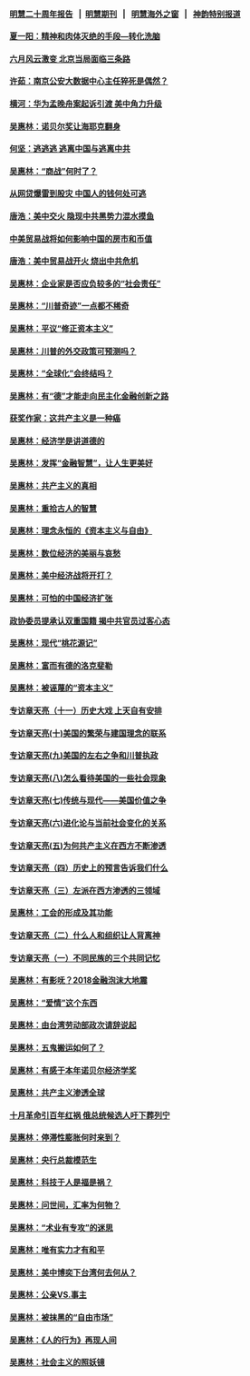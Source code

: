 #### [明慧二十周年报告](https://github.com/gfw-breaker/mh-reports/blob/master/README.md?t=07151835) &nbsp;&nbsp;|&nbsp;&nbsp;[明慧期刊](https://github.com/gfw-breaker/mh-qikan) &nbsp;&nbsp;|&nbsp;&nbsp; [明慧海外之窗](https://github.com/gfw-breaker/mh-news/blob/master/README.md?t=07151835) &nbsp;&nbsp;|&nbsp;&nbsp; [神韵特别报道](https://github.com/gfw-breaker/mh-news/blob/master/shenyun.md?t=07151835) 

#### [夏一阳：精神和肉体灭绝的手段—转化洗脑](../pages/nsc423/n11368250.md?t=07151835) 

#### [六月风云激变 北京当局面临三条路](../pages/nsc423/n11313668.md?t=07151835) 

#### [许茹：南京公安大数据中心主任猝死是偶然？](../pages/nsc423/n11064744.md?t=07151835) 

#### [横河：华为孟晚舟案起诉引渡 美中角力升级](../pages/nsc423/n11027230.md?t=07151835) 

#### [吴惠林：诺贝尔奖让海耶克翻身](../pages/nsc423/n10890049.md?t=07151835) 

#### [何坚：逃逃逃 逃离中国与逃离中共](../pages/nsc423/n10592891.md?t=07151835) 

#### [吴惠林：“商战”何时了？](../pages/nsc423/n10573558.md?t=07151835) 

#### [从网贷爆雷到股灾 中国人的钱何处可逃](../pages/nsc423/n10572800.md?t=07151835) 

#### [唐浩：美中交火 隐现中共黑势力混水摸鱼](../pages/nsc423/n10544040.md?t=07151835) 

#### [中美贸易战将如何影响中国的房市和币值](../pages/nsc423/n10543697.md?t=07151835) 

#### [唐浩：美中贸易战开火 烧出中共危机](../pages/nsc423/n10540126.md?t=07151835) 

#### [吴惠林：企业家是否应负较多的“社会责任”](../pages/nsc423/n10535022.md?t=07151835) 

#### [吴惠林：“川普奇迹”一点都不稀奇](../pages/nsc423/n10512808.md?t=07151835) 

#### [吴惠林：平议“修正资本主义”](../pages/nsc423/n10495724.md?t=07151835) 

#### [吴惠林：川普的外交政策可预测吗？](../pages/nsc423/n10462387.md?t=07151835) 

#### [吴惠林：“全球化”会终结吗？](../pages/nsc423/n10452838.md?t=07151835) 

#### [吴惠林：有“德”才能走向民主化金融创新之路](../pages/nsc423/n10432292.md?t=07151835) 

#### [获奖作家：这共产主义是一种癌](../pages/nsc423/n10431541.md?t=07151835) 

#### [吴惠林：经济学是讲道德的](../pages/nsc423/n10398014.md?t=07151835) 

#### [吴惠林：发挥“金融智慧”，让人生更美好](../pages/nsc423/n10375019.md?t=07151835) 

#### [吴惠林：共产主义的真相](../pages/nsc423/n10351394.md?t=07151835) 

#### [吴惠林：重拾古人的智慧](../pages/nsc423/n10337691.md?t=07151835) 

#### [吴惠林：理念永恒的《资本主义与自由》](../pages/nsc423/n10316274.md?t=07151835) 

#### [吴惠林：数位经济的美丽与哀愁](../pages/nsc423/n10292946.md?t=07151835) 

#### [吴惠林：美中经济战将开打？](../pages/nsc423/n10258825.md?t=07151835) 

#### [吴惠林：可怕的中国经济扩张](../pages/nsc423/n10219147.md?t=07151835) 

#### [政协委员提承认双重国籍 揭中共官员过客心态](../pages/nsc423/n10208809.md?t=07151835) 

#### [吴惠林：现代“桃花源记”](../pages/nsc423/n10185234.md?t=07151835) 

#### [吴惠林：富而有德的洛克斐勒](../pages/nsc423/n10142264.md?t=07151835) 

#### [吴惠林：被诬蔑的“资本主义”](../pages/nsc423/n10124816.md?t=07151835) 

#### [专访章天亮（十一）历史大戏 上天自有安排](../pages/nsc423/n10094905.md?t=07151835) 

#### [专访章天亮(十)美国的繁荣与建国理念的联系](../pages/nsc423/n10094899.md?t=07151835) 

#### [专访章天亮(九)美国的左右之争和川普执政](../pages/nsc423/n10094889.md?t=07151835) 

#### [专访章天亮(八)怎么看待美国的一些社会现象](../pages/nsc423/n10094857.md?t=07151835) 

#### [专访章天亮(七)传统与现代——美国价值之争](../pages/nsc423/n10093140.md?t=07151835) 

#### [专访章天亮(六)进化论与当前社会变化的关系](../pages/nsc423/n10092036.md?t=07151835) 

#### [专访章天亮(五)为何共产主义在西方不断渗透](../pages/nsc423/n10083620.md?t=07151835) 

#### [专访章天亮（四）历史上的预言告诉我们什么](../pages/nsc423/n10083606.md?t=07151835) 

#### [专访章天亮（三）左派在西方渗透的三领域](../pages/nsc423/n10081115.md?t=07151835) 

#### [吴惠林：工会的形成及其功能](../pages/nsc423/n10080633.md?t=07151835) 

#### [专访章天亮（二）什么人和组织让人背离神](../pages/nsc423/n10076637.md?t=07151835) 

#### [专访章天亮（一）不同民族的三个共同记忆](../pages/nsc423/n10074188.md?t=07151835) 

#### [吴惠林：有影呒？2018金融泡沫大地震](../pages/nsc423/n10040534.md?t=07151835) 

#### [吴惠林：“爱情”这个东西](../pages/nsc423/n10019423.md?t=07151835) 

#### [吴惠林：由台湾劳动部政次请辞说起](../pages/nsc423/n9979679.md?t=07151835) 

#### [吴惠林：五鬼搬运如何了？](../pages/nsc423/n9925338.md?t=07151835) 

#### [吴惠林：有感于本年诺贝尔经济学奖](../pages/nsc423/n9871883.md?t=07151835) 

#### [吴惠林：共产主义渗透全球](../pages/nsc423/n9812748.md?t=07151835) 

#### [十月革命引百年红祸 俄总统候选人吁下葬列宁](../pages/nsc423/n9810182.md?t=07151835) 

#### [吴惠林：停滞性膨胀何时来到？](../pages/nsc423/n9764136.md?t=07151835) 

#### [吴惠林：央行总裁模范生](../pages/nsc423/n9728134.md?t=07151835) 

#### [吴惠林：科技于人是福是祸？](../pages/nsc423/n9672982.md?t=07151835) 

#### [吴惠林：问世间，汇率为何物？](../pages/nsc423/n9621788.md?t=07151835) 

#### [吴惠林：“术业有专攻”的迷思](../pages/nsc423/n9580363.md?t=07151835) 

#### [吴惠林：唯有实力才有和平](../pages/nsc423/n9529599.md?t=07151835) 

#### [吴惠林：美中博奕下台湾何去何从？](../pages/nsc423/n9483598.md?t=07151835) 

#### [吴惠林：公亲VS.事主](../pages/nsc423/n9425637.md?t=07151835) 

#### [吴惠林：被抹黑的“自由市场”](../pages/nsc423/n9351545.md?t=07151835) 

#### [吴惠林：《人的行为》再现人间](../pages/nsc423/n9296339.md?t=07151835) 

#### [吴惠林：社会主义的照妖镜](../pages/nsc423/n9243460.md?t=07151835) 

